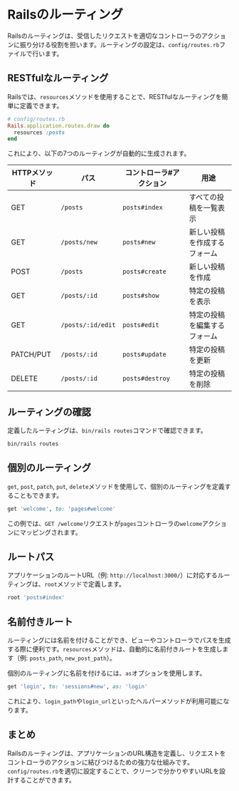 # Railsのルーティング

Railsのルーティングは、受信したリクエストを適切なコントローラのアクションに振り分ける役割を担います。ルーティングの設定は、`config/routes.rb`ファイルで行います。

## RESTfulなルーティング

Railsでは、`resources`メソッドを使用することで、RESTfulなルーティングを簡単に定義できます。

```ruby
# config/routes.rb
Rails.application.routes.draw do
  resources :posts
end
```

これにより、以下の7つのルーティングが自動的に生成されます。

| HTTPメソッド | パス                | コントローラ#アクション | 用途                     |
|--------------|---------------------|-------------------------|--------------------------|
| GET          | `/posts`            | `posts#index`           | すべての投稿を一覧表示   |
| GET          | `/posts/new`        | `posts#new`             | 新しい投稿を作成するフォーム |
| POST         | `/posts`            | `posts#create`          | 新しい投稿を作成         |
| GET          | `/posts/:id`        | `posts#show`            | 特定の投稿を表示         |
| GET          | `/posts/:id/edit`   | `posts#edit`            | 特定の投稿を編集するフォーム |
| PATCH/PUT    | `/posts/:id`        | `posts#update`          | 特定の投稿を更新         |
| DELETE       | `/posts/:id`        | `posts#destroy`         | 特定の投稿を削除         |

## ルーティングの確認

定義したルーティングは、`bin/rails routes`コマンドで確認できます。

```bash
bin/rails routes
```

## 個別のルーティング

`get`, `post`, `patch`, `put`, `delete`メソッドを使用して、個別のルーティングを定義することもできます。

```ruby
get 'welcome', to: 'pages#welcome'
```

この例では、`GET /welcome`リクエストが`pages`コントローラの`welcome`アクションにマッピングされます。

## ルートパス

アプリケーションのルートURL（例: `http://localhost:3000/`）に対応するルーティングは、`root`メソッドで定義します。

```ruby
root 'posts#index'
```

## 名前付きルート

ルーティングには名前を付けることができ、ビューやコントローラでパスを生成する際に便利です。`resources`メソッドは、自動的に名前付きルートを生成します（例: `posts_path`, `new_post_path`）。

個別のルーティングに名前を付けるには、`as`オプションを使用します。

```ruby
get 'login', to: 'sessions#new', as: 'login'
```

これにより、`login_path`や`login_url`といったヘルパーメソッドが利用可能になります。

## まとめ

Railsのルーティングは、アプリケーションのURL構造を定義し、リクエストをコントローラのアクションに結びつけるための強力な仕組みです。`config/routes.rb`を適切に設定することで、クリーンで分かりやすいURLを設計することができます。